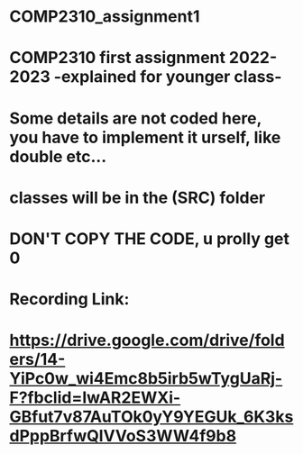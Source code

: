 # COMP2310_assignment1
# COMP2310 first assignment 2022-2023 -explained for younger class-

# Some details are not coded here, you have to implement it urself, like double etc...
# classes will be in the (SRC) folder 

# DON'T COPY THE CODE, u prolly get 0 

# Recording Link: 
# https://drive.google.com/drive/folders/14-YiPc0w_wi4Emc8b5irb5wTygUaRj-F?fbclid=IwAR2EWXi-GBfut7v87AuTOk0yY9YEGUk_6K3ksdPppBrfwQlVVoS3WW4f9b8
